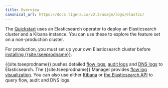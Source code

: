 ```yaml
---
title: Overview
canonical_url: https://docs.tigera.io/v2.3/usage/logs/elastic/
---
```


The [Quickstart](../../../getting-started/kubernetes/) uses an Elasticsearch operator to deploy an
Elasticsearch cluster and a Kibana instance. You can use these to explore the feature set on a non-production cluster.

For production, you must set up your own Elasticsearch cluster before [installing {{site.tseeprodname}}](../../../getting-started/kubernetes/installation/).

{{site.tseeprodname}} pushes detailed [flow logs](flow), [audit logs](ee-audit) and [DNS logs](dns) to Elasticsearch.
The {{site.tseeprodname}} Manager provides [flow log visualization](view#view-in-mgr). You can also use
either [Kibana](view#accessing-logs-from-kibana) or [the Elasticsearch API](view#accessing-logs-from-the-elasticsearch-api)
to query flow, audit and DNS logs.
